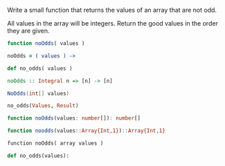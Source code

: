 Write a small function that returns the values of an array that are not odd. 

All values in the array will be integers. Return the good values in the order they are given.

```javascript
function noOdds( values )
```
```coffeescript
noOdds = ( values ) ->
```
```ruby
def no_odds( values )
```
```haskell
noOdds :: Integral n => [n] -> [n]
```
```csharp
NoOdds(int[] values)
```
```prolog
no_odds(Values, Result)
```
```typescript
function noOdds(values: number[]): number[]
```
```julia
function noodds(values::Array{Int,1})::Array{Int,1}
```
```cfml
function noOdds( array values )
```
```python
def no_odds(values):
```